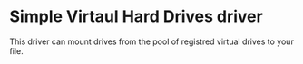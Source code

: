 # Simple Virtaul Hard Drives driver
This driver can mount drives from the pool of registred virtual drives to your file.
